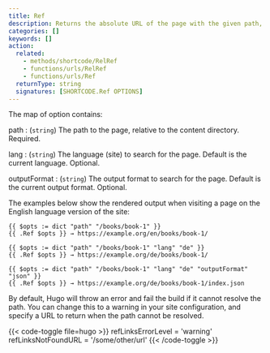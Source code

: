 ```yaml
---
title: Ref
description: Returns the absolute URL of the page with the given path, language, and output format.
categories: []
keywords: []
action:
  related:
    - methods/shortcode/RelRef
    - functions/urls/RelRef
    - functions/urls/Ref
  returnType: string
  signatures: [SHORTCODE.Ref OPTIONS]
---
```


The map of option contains:

path
: (`string`) The path to the page, relative to the content directory. Required.

lang
: (`string`) The language (site) to search for the page. Default is the current language. Optional.

outputFormat
: (`string`) The output format to search for the page. Default is the current output format. Optional.

The examples below show the rendered output when visiting a page on the English language version of the site:

```go-html-template
{{ $opts := dict "path" "/books/book-1" }}
{{ .Ref $opts }} → https://example.org/en/books/book-1/

{{ $opts := dict "path" "/books/book-1" "lang" "de" }}
{{ .Ref $opts }} → https://example.org/de/books/book-1/

{{ $opts := dict "path" "/books/book-1" "lang" "de" "outputFormat" "json" }}
{{ .Ref $opts }} → https://example.org/de/books/book-1/index.json
```

By default, Hugo will throw an error and fail the build if it cannot resolve the path. You can change this to a warning in your site configuration, and specify a URL to return when the path cannot be resolved.

{{< code-toggle file=hugo >}}
refLinksErrorLevel = 'warning'
refLinksNotFoundURL = '/some/other/url'
{{< /code-toggle >}}
